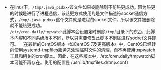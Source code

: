* 在linux下，`/tmp/.java_pidxxx`该文件如果被删除则不能热更成功。因为热更的时候是进行了进程通信，该热更方式使用的是文件描述符socket通信方式，`/tmp/.java_pidxxx`这个文件就是进程的socket文件，所以该文件被删除就不能热更成功。  
  `/etc/cron.daily/tmpwatch`此脚本会设置定时删除`/tmp/`目录下的东西，此脚本内容和不同系统版本不同，所以只需要修改此脚本不删除进程socket文件即可。  （在较新的CentOS版本（如CentOS 7及更高版本）中，CentOS已经转向使用systemd-tmpfiles服务来处理临时文件的清理，而不再使用tmpwatch工具和相关的cron脚本。因此，在这些版本中，/etc/cron.daily/tmpwatch脚本可能不再存在。使用的配置是 /usr/lib/tmpfiles.d/tmp.conf）
